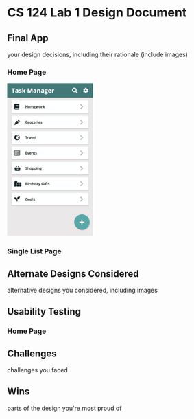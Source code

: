 # CS 124 Lab 1 Design Document

## Final App

your design decisions, including their rationale (include images)

### Home Page

<img src="home_page_final.png" alt="Home Page Lab 1 Final Version" width="200px">

### Single List Page

## Alternate Designs Considered

alternative designs you considered, including images

## Usability Testing

### Home Page

## Challenges

challenges you faced

## Wins

parts of the design you're most proud of
